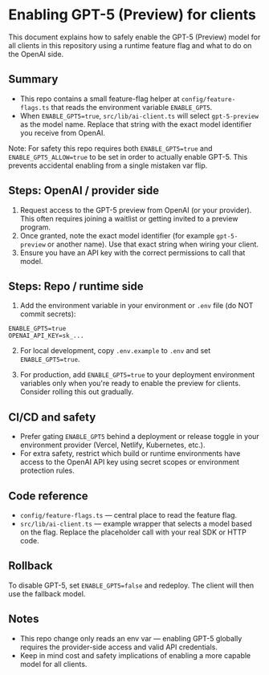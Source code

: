 # Enabling GPT-5 (Preview) for clients

This document explains how to safely enable the GPT-5 (Preview) model for all clients in this repository using a runtime feature flag and what to do on the OpenAI side.

## Summary

- This repo contains a small feature-flag helper at `config/feature-flags.ts` that reads the environment variable `ENABLE_GPT5`.
- When `ENABLE_GPT5=true`, `src/lib/ai-client.ts` will select `gpt-5-preview` as the model name. Replace that string with the exact model identifier you receive from OpenAI.

Note: For safety this repo requires both `ENABLE_GPT5=true` and `ENABLE_GPT5_ALLOW=true` to be set in order to actually enable GPT-5. This prevents accidental enabling from a single mistaken var flip.

## Steps: OpenAI / provider side

1. Request access to the GPT-5 preview from OpenAI (or your provider). This often requires joining a waitlist or getting invited to a preview program.
2. Once granted, note the exact model identifier (for example `gpt-5-preview` or another name). Use that exact string when wiring your client.
3. Ensure you have an API key with the correct permissions to call that model.

## Steps: Repo / runtime side

1. Add the environment variable in your environment or `.env` file (do NOT commit secrets):

```env
ENABLE_GPT5=true
OPENAI_API_KEY=sk_...
```

2. For local development, copy `.env.example` to `.env` and set `ENABLE_GPT5=true`.

3. For production, add `ENABLE_GPT5=true` to your deployment environment variables only when you're ready to enable the preview for clients. Consider rolling this out gradually.

## CI/CD and safety

- Prefer gating `ENABLE_GPT5` behind a deployment or release toggle in your environment provider (Vercel, Netlify, Kubernetes, etc.).
- For extra safety, restrict which build or runtime environments have access to the OpenAI API key using secret scopes or environment protection rules.

## Code reference

- `config/feature-flags.ts` — central place to read the feature flag.
- `src/lib/ai-client.ts` — example wrapper that selects a model based on the flag. Replace the placeholder call with your real SDK or HTTP code.

## Rollback

To disable GPT-5, set `ENABLE_GPT5=false` and redeploy. The client will then use the fallback model.

## Notes

- This repo change only reads an env var — enabling GPT-5 globally requires the provider-side access and valid API credentials.
- Keep in mind cost and safety implications of enabling a more capable model for all clients.
